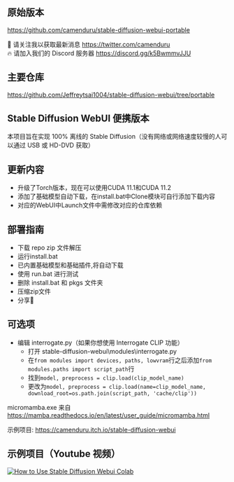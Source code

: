 ## 原始版本
https://github.com/camenduru/stable-diffusion-webui-portable

🐣 请关注我以获取最新消息 https://twitter.com/camenduru <br />
🔥 请加入我们的 Discord 服务器 https://discord.gg/k5BwmmvJJU

## 主要仓库
https://github.com/Jeffreytsai1004/stable-diffusion-webui/tree/portable

## Stable Diffusion WebUI 便携版本
本项目旨在实现 100% 离线的 Stable Diffusion（没有网络或网络速度较慢的人可以通过 USB 或 HD-DVD 获取）

## 更新内容
- 升级了Torch版本，现在可以使用CUDA 11.1和CUDA 11.2
- 添加了基础模型自动下载，在install.bat中Clone模块可自行添加下载内容
- 对应的WebUI中Launch文件中需修改对应的仓库依赖

## 部署指南
- 下载 repo zip 文件解压
- 运行install.bat
- 已内置基础模型和基础插件,将自动下载
- 使用 run.bat 进行测试
- 删除 install.bat 和 pkgs 文件夹
- 压缩zip文件
- 分享🎉

## 可选项
- 编辑 interrogate.py（如果你想使用 Interrogate CLIP 功能）
    - 打开 stable-diffusion-webui\modules\interrogate.py
    - 在`from modules import devices, paths, lowvram`行之后添加`from modules.paths import script_path`行
    - 找到`model, preprocess = clip.load(clip_model_name)`
    - 更改为`model, preprocess = clip.load(name=clip_model_name, download_root=os.path.join(script_path, 'cache/clip'))`

micromamba.exe 来自 https://mamba.readthedocs.io/en/latest/user_guide/micromamba.html

示例项目: https://camenduru.itch.io/stable-diffusion-webui

## 示例项目（Youtube 视频）
[![How to Use Stable Diffusion Webui Colab](https://i.imgur.com/Zi3LsXj.jpg)](https://www.youtube.com/watch?v=PHZ0VC_Losk)
